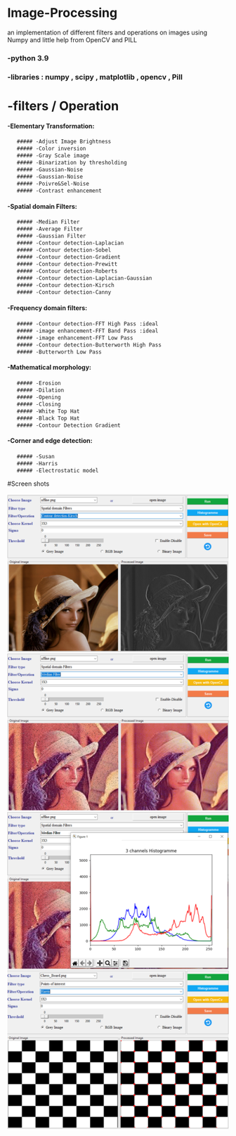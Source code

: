 # Image-Processing
an implementation of different filters and operations on images using Numpy and little help from OpenCV and PILL
 ### -python 3.9
 ### -libraries : numpy , scipy , matplotlib , opencv , Pill
 # -filters / Operation
 #### -Elementary Transformation:
       ##### -Adjust Image Brightness
       ##### -Color inversion
       ##### -Gray Scale image
       ##### -Binarization by thresholding
       ##### -Gaussian-Noise
       ##### -Gaussian-Noise
       ##### -Poivre&Sel-Noise
       ##### -Contrast enhancement
#### -Spatial domain Filters:
       ##### -Median Filter
       ##### -Average Filter
       ##### -Gaussian Filter
       ##### -Contour detection-Laplacian
       ##### -Contour detection-Sobel
       ##### -Contour detection-Gradient
       ##### -Contour detection-Prewitt
       ##### -Contour detection-Roberts
       ##### -Contour detection-Laplacian-Gaussian
       ##### -Contour detection-Kirsch
       ##### -Contour detection-Canny
       
#### -Frequency domain filters:
       ##### -Contour detection-FFT High Pass :ideal
       ##### -image enhancement-FFT Band Pass :ideal
       ##### -image enhancement-FFT Low Pass
       ##### -Contour detection-Butterworth High Pass
       ##### -Butterworth Low Pass
       
 #### -Mathematical morphology:
       ##### -Erosion
       ##### -Dilation
       ##### -Opening
       ##### -Closing
       ##### -White Top Hat
       ##### -Black Top Hat
       ##### -Contour Detection Gradient
      
  #### -Corner and edge detection:
       ##### -Susan
       ##### -Harris
       ##### -Electrostatic model
       
  #Screen shots 
 
  <img src="1.PNG" alt=" "/>
  <img src="2.PNG" alt=" "/>
  <img src="3.PNG" alt=" "/>
  <img src="4.PNG" alt=" "/>
 
 
  
       
 
